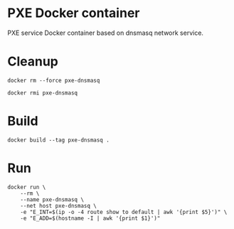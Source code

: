 # PXE Docker container

PXE service Docker container based on dnsmasq network service.

# Cleanup

```
docker rm --force pxe-dnsmasq
```

```
docker rmi pxe-dnsmasq
```

# Build

```
docker build --tag pxe-dnsmasq .
```

# Run

```
docker run \
    --rm \
    --name pxe-dnsmasq \
    --net host pxe-dnsmasq \
    -e "E_INT=$(ip -o -4 route show to default | awk '{print $5}')" \
    -e "E_ADD=$(hostname -I | awk '{print $1}')"
```
